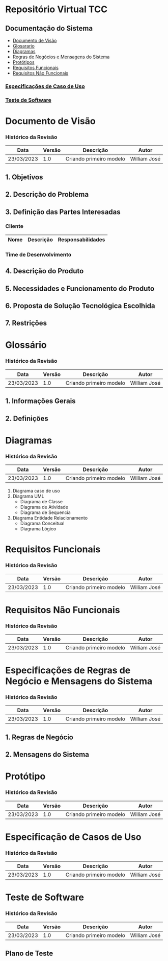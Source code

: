 # Repositório Virtual TCC

## Documentação do Sistema
 - [Documento de Visão](#ducumento)
 - [Glosarario](#glosario)
 - [Diagramas](#diagramas)
 - [Regras de Negócios e Mensagens do Sistema](#rnms)
 - [Protótipos](#prototipos)
 - [Requisitos Funcionais](#requisitos_funcionais)
 - [Requisitos Não Funcionais](#requisitos_nao_funcionais)

### [Especificações de Caso de Uso](#especificacoes_de_caso_de_uso)
### [Teste de Software](#teste)

<a name="ducumento"/>

# Documento de Visão

### Histórico da Revisão
Data|Versão|Descrição|Autor
-----|------|---------|-------
23/03/2023|1.0|Criando primeiro modelo|William José|

## 1. Objetivos
## 2. Descrição do Problema
## 3. Definição das Partes Interesadas
### Cliente
Nome|Descrição|Responsabilidades
-----|------|---------
### Time de Desenvolvimento
## 4. Descrição do Produto
## 5. Necessidades e Funcionamento do Produto
## 6. Proposta de Solução Tecnológica Escolhida
## 7. Restrições

<a name="glosario"/>

# Glossário

### Histórico da Revisão
Data|Versão|Descrição|Autor
-----|------|---------|-------
23/03/2023|1.0|Criando primeiro modelo|William José|

## 1. Informações Gerais
## 2. Definições

<a name="diagramas"/>

# Diagramas

### Histórico da Revisão
Data|Versão|Descrição|Autor
-----|------|---------|-------
23/03/2023|1.0|Criando primeiro modelo|William José|

1. Diagrama caso de uso
2. Diagrama UML 
   + Diagrama de Classe
   + Diagrama de Atividade
   + Diagrama de Sequencia
3. Diagrama Entidade Relacionamento
   + Diagrama Conceitual
   + Diagrama Lógico
<a name="requisitos_funcionais"/>

# Requisitos Funcionais

### Histórico da Revisão
Data|Versão|Descrição|Autor
-----|------|---------|-------
23/03/2023|1.0|Criando primeiro modelo|William José|

<a name="requisitos_nao_funcionais"/>

# Requisitos Não Funcionais

### Histórico da Revisão
Data|Versão|Descrição|Autor
-----|------|---------|-------
23/03/2023|1.0|Criando primeiro modelo|William José|

<a name="rnms"/>

# Especificações de Regras de Negócio e Mensagens do Sistema

### Histórico da Revisão
Data|Versão|Descrição|Autor
-----|------|---------|-------
23/03/2023|1.0|Criando primeiro modelo|William José|

## 1. Regras de Negócio
## 2. Mensagens do Sistema

<a name="prototipos"/>

# Protótipo
 
### Histórico da Revisão
Data|Versão|Descrição|Autor
-----|------|---------|-------
23/03/2023|1.0|Criando primeiro modelo|William José|

 <a name="especificacoes_de_caso_de_uso"/>
 
# Especificação de Casos de Uso

 ### Histórico da Revisão
Data|Versão|Descrição|Autor
-----|------|---------|-------
23/03/2023|1.0|Criando primeiro modelo|William José|

<a name="teste"/>

# Teste de Software

### Histórico da Revisão
Data|Versão|Descrição|Autor
-----|------|---------|-------
23/03/2023|1.0|Criando primeiro modelo|William José|

## Plano de Teste
